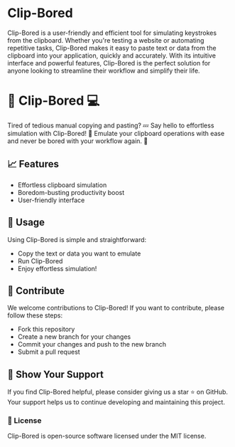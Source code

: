 # Clip-Bored

Clip-Bored is a user-friendly and efficient tool for simulating keystrokes from the clipboard. Whether you're testing a website or automating repetitive tasks, Clip-Bored makes it easy to paste text or data from the clipboard into your application, quickly and accurately. With its intuitive interface and powerful features, Clip-Bored is the perfect solution for anyone looking to streamline their workflow and simplify their life.

# 🚀 Clip-Bored 💻
Tired of tedious manual copying and pasting? 💤 Say hello to effortless simulation with Clip-Bored! 🎉 Emulate your clipboard operations with ease and never be bored with your workflow again. 💪

## 📈 Features
* Effortless clipboard simulation
* Boredom-busting productivity boost
* User-friendly interface

## 📖 Usage
Using Clip-Bored is simple and straightforward:

* Copy the text or data you want to emulate
* Run Clip-Bored
* Enjoy effortless simulation!

## 🤝 Contribute
We welcome contributions to Clip-Bored! If you want to contribute, please follow these steps:

- Fork this repository
- Create a new branch for your changes
- Commit your changes and push to the new branch
- Submit a pull request

## 💖 Show Your Support
If you find Clip-Bored helpful, please consider giving us a star ⭐️ on GitHub. Your support helps us to continue developing and maintaining this project.

### 📃 License
Clip-Bored is open-source software licensed under the MIT license.
